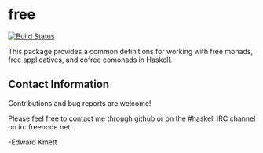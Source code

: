 free
====

[![Build Status](https://secure.travis-ci.org/ekmett/free.png?branch=master)](http://travis-ci.org/ekmett/free)

This package provides a common definitions for working with free monads, free applicatives, and cofree comonads in Haskell.

Contact Information
-------------------

Contributions and bug reports are welcome!

Please feel free to contact me through github or on the #haskell IRC channel on irc.freenode.net.

-Edward Kmett
